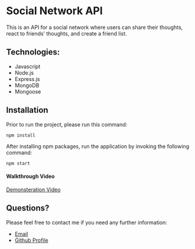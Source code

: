 # Social Network API

This is an API for a social network where users can share their thoughts, react to friends’ thoughts, and create a friend list.

## Technologies:

- Javascript
- Node.js
- Express.js
- MongoDB
- Mongoose

## Installation

Prior to run the project, please run this command:

```
npm install
```

After installing npm packages, run the application by invoking the following command:

```
npm start
```

#### Walkthrough Video

[Demonsteration Video](https://drive.google.com/file/d/1bpWmXj5ZvIqfo9NwkFUSFB2GQZkStbZQ/view)

## Questions?

Please feel free to contact me if you need any further information:

- [Email](mailto:wwtian9@gmail.com)
- [Github Profile](https://github.com/samiraborghei/social-network-api)
